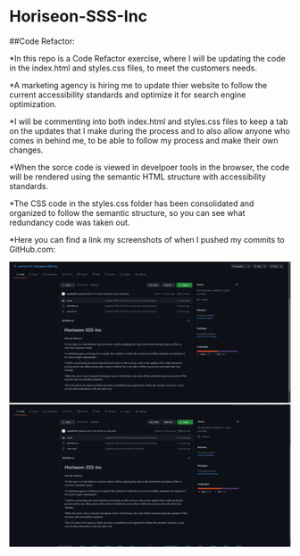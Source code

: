 # Horiseon-SSS-Inc

##Code Refactor:

*In this repo is a Code Refactor exercise, where I will be updating the code in the index.html and styles.css files, to meet the customers needs.

*A marketing agency is hiring me to update thier website to follow the current accessibility standards and optimize it for search engine optimization.

*I will be commenting into both index.html and styles.css files to keep a tab on the updates that I make during the process and to also allow anyone who comes in behind me, to be able to follow my process and make their own changes.

*When the sorce code is viewed in develpoer tools in the browser, the code will be rendered using the semantic HTML structure with accessibility standards.

*The CSS code in the styles.css folder has been consolidated and organized to follow the semantic structure, so you can see what redundancy code was taken out.

*Here you can find a link my screenshots of when I pushed my commits to GitHub.com:

!["screenshot1"](./assets/images/screenshot1.png)
!["screenshot2"](./assets/images/screenshot2.png)


